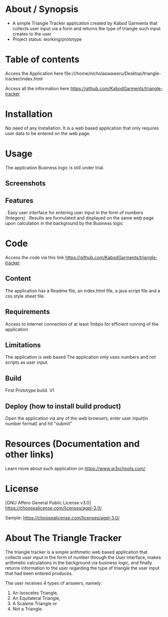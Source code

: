 # About / Synopsis

* A simple Triangle Tracker application created by Kabod Garments that collects user input via a form and returns the type of triangle such input creates to the user
* Project status: working/prototype

# Table of contents

Access the Application here file:///home/nicholaswaweru/Desktop/triangle-tracker/index.html

Access all the information here https://github.com/KabodGarments/triangle-tracker

# Installation
No need of any Installation. It is a web based application that only requires user data to be entered on the web page.
# Usage
The application Business logic is still under trial.
## Screenshots
## Features
. Easy user interface for entering user input in the form of numbers (Integers)
. Results are formulated and displayed on the same web page upon calculation in the background by the Business logic
# Code
Access the code via this link https://github.com/KabodGarments/triangle-tracker

## Content
The application has a Readme file, an index.html file, a java script file and a css style sheet file.

## Requirements
Access to internet connection of at least 1mbps for efficient running of the application

## Limitations

The application is web based
The application only uses numbers and not scripts as user input.

## Build
First Prototype build. V1

## Deploy (how to install build product)
Open the application via any of the web browsers, enter user input(in number format) and hit "submit"
# Resources (Documentation and other links)
Learn more about such application on https://www.w3schools.com/

# License

[GNU Affero General Public License v3.0] https://choosealicense.com/licenses/agpl-3.0/

Sample: https://choosealicense.com/licenses/agpl-3.0/

# About The Triangle Tracker

The triangle tracker is a simple arithmetic web based application that collects user input in the form of number through the User interface, makes arithmetic calculations in the background via business logic, and finally returns information to the user regarding the type of triangle the user input that had been entered produces.

The user receives 4 types of answers, namely:
1. An Isosceles Triangle,
2. An Equilateral Triangle,
3. A Scalene Triangle or
4. Not a Triangle.

